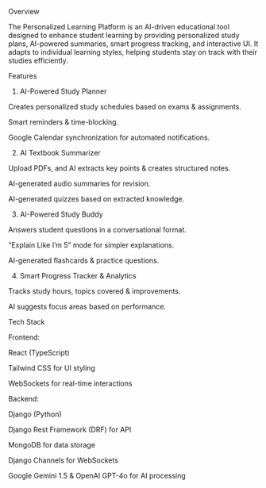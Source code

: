 Overview

The Personalized Learning Platform is an AI-driven educational tool designed to enhance student learning by providing personalized study plans, AI-powered summaries, smart progress tracking, and interactive UI. It adapts to individual learning styles, helping students stay on track with their studies efficiently.

Features

1. AI-Powered Study Planner

Creates personalized study schedules based on exams & assignments.

Smart reminders & time-blocking.

Google Calendar synchronization for automated notifications.

2. AI Textbook Summarizer

Upload PDFs, and AI extracts key points & creates structured notes.

AI-generated audio summaries for revision.

AI-generated quizzes based on extracted knowledge.

3. AI-Powered Study Buddy

Answers student questions in a conversational format.

“Explain Like I’m 5” mode for simpler explanations.

AI-generated flashcards & practice questions.

4. Smart Progress Tracker & Analytics

Tracks study hours, topics covered & improvements.

AI suggests focus areas based on performance.


Tech Stack

Frontend:

React (TypeScript)

Tailwind CSS for UI styling

WebSockets for real-time interactions

Backend:

Django (Python)

Django Rest Framework (DRF) for API

MongoDB for data storage

Django Channels for WebSockets

Google Gemini 1.5 & OpenAI GPT-4o for AI processing
